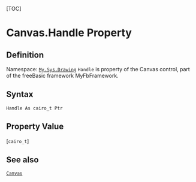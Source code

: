[TOC]
# Canvas.Handle Property

## Definition
Namespace: [`My.Sys.Drawing`](My.Sys.Drawing.md)
`Handle` is property of the Canvas control, part of the freeBasic framework MyFbFramework.
## Syntax
```freeBasic
Handle As cairo_t Ptr
```
## Property Value
[`cairo_t`]
## See also
[`Canvas`](Canvas.md)
